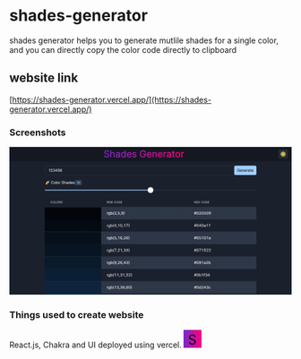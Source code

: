 
# shades-generator

shades generator helps you to generate mutlile shades for a single color, and you can directly copy the color code directly to clipboard


## website link

[https://shades-generator.vercel.app/](https://shades-generator.vercel.app/)
### Screenshots

![App Screenshot](https://raw.githubusercontent.com/pavanbhaskardev/shades-generator/main/public/og-image.jpg)


### Things used to create website

React.js, Chakra and UI deployed using vercel.
![Logo](https://raw.githubusercontent.com/pavanbhaskardev/shades-generator/main/public/favicon.svg)

